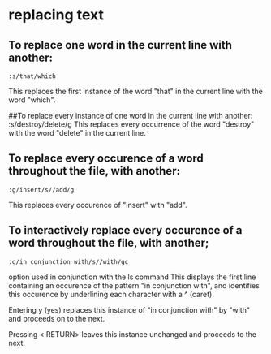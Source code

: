 # replacing text

## To replace one word in the current line with another:

	:s/that/which

This replaces the first instance of the word "that" in the current line with the word "which".

##To replace every instance of one word in the current line with another:
	:s/destroy/delete/g
This replaces every occurrence of the word "destroy" with the word "delete" in the current line.

## To replace every occurence of a word throughout the file, with another:
	:g/insert/s//add/g
This replaces every occurence of "insert" with "add".

## To interactively replace every occurence of a word throughout the file, with another;
	:g/in conjunction with/s//with/gc
   option used in conjunction with the ls command
This displays the first line containing an occurence of the pattern "in conjunction with", and identifies this occurence by underlining each character with a ^ (caret).

Entering y (yes) replaces this instance of "in conjunction with" by "with" and proceeds on to the next.

Pressing < RETURN> leaves this instance unchanged and proceeds to the next.